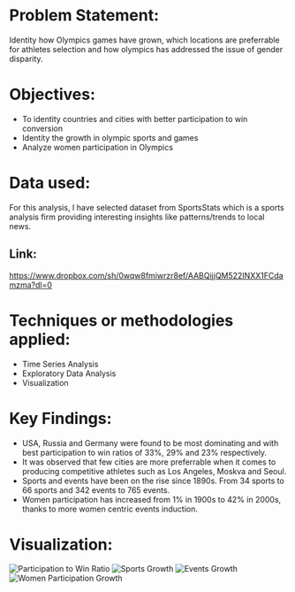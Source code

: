 # Problem Statement:
Identity how Olympics games have grown, which locations are preferrable for athletes selection and how olympics has addressed the issue of gender disparity.

# Objectives:
- To identity countries and cities with better participation to win conversion
- Identity the growth in olympic sports and games
- Analyze women participation in Olympics

# Data used:
For this analysis, I have selected dataset from SportsStats which is a sports analysis firm providing interesting insights like patterns/trends to local news.
## Link:
https://www.dropbox.com/sh/0wqw8fmiwrzr8ef/AABQijjQM522INXX1FCdamzma?dl=0

# Techniques or methodologies applied:
- Time Series Analysis
- Exploratory Data Analysis
- Visualization

# Key Findings:
- USA, Russia and Germany were found to be most dominating and with best participation to win ratios of 33%, 29% and 23% respectively.
- It was observed that few cities are more preferrable when it comes to producing competitive athletes such as Los Angeles, Moskva and Seoul.
- Sports and events have been on the rise since 1890s. From 34 sports to 66 sports and 342 events to 765 events.
- Women participation has increased from 1% in 1900s to 42% in 2000s, thanks to more women centric events induction.

# Visualization:
![Participation to Win Ratio](https://github.com/FD0112/data-analysis-projects/assets/132354930/f30914e2-b658-4bfe-a638-0f0d1044720a)
![Sports Growth](https://github.com/FD0112/data-analysis-projects/assets/132354930/91c62240-2173-405a-956c-35b77970134d)
![Events Growth](https://github.com/FD0112/data-analysis-projects/assets/132354930/6089a3dc-4eba-4ad0-8296-63e53f25ae93)
![Women Participation Growth](https://github.com/FD0112/data-analysis-projects/assets/132354930/bbfa74e4-7133-4c9b-86e8-771615c1f9c1)
